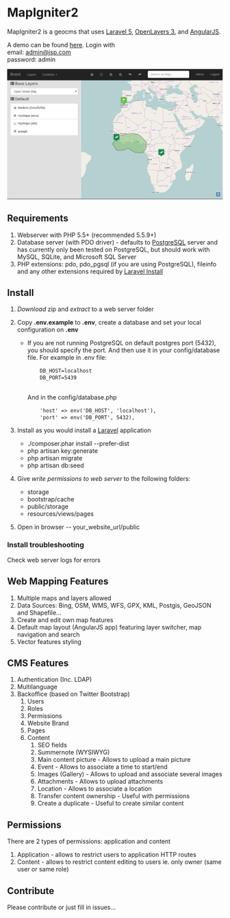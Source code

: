 # MapIgniter2

MapIgniter2 is a geocms that uses [Laravel 5](http://laravel.com), [OpenLayers 3](http://openlayers.org), and [AngularJS](https://angularjs.org/).  

A demo can be found [here](http://taviroquai.com/mapigniter2/public/).  Login with  
email: admin@isp.com  
password: admin  

![MapIgniter 2 Screenshot](public/assets/images/screenshot.png?raw=true "Screenshot")

## Requirements
1. Webserver with PHP 5.5+ (recommended 5.5.9+)
2. Database server (with PDO driver) - defaults to [PostgreSQL](http://www.postgresql.org) server and has currently only been tested on PostgreSQL, but should work with MySQL, SQLite, and Microsoft SQL Server
3. PHP extensions: pdo, pdo_pgsql (if you are using PostgreSQL), fileinfo and any other extensions required by [Laravel Install](http://laravel.com/docs/5.1#installation)

## Install

1. *Download* zip and *extract* to a web server folder
1. Copy **.env.example** to **.env**, create a database and set your local configuration on **.env**
   * If you are not running PostgreSQL on default postgres port (5432), you should specify the port.
     And then use it in your config/database file. For example in .env file:

      ```
          DB_HOST=localhost
          DB_PORT=5439
          
      ```
      And in the config/database.php
      ```
          'host' => env('DB_HOST', 'localhost'),
          'port' => env('DB_PORT', 5432),
      ```
    
1. Install as you would install a [Laravel](http://laravel.com/) application
    * ./composer.phar install --prefer-dist
    * php artisan key:generate
    * php artisan migrate
    * php artisan db:seed
1. Give *write permissions to web server* to the following folders:
    * storage
    * bootstrap/cache
    * public/storage
    * resources/views/pages
1. Open in browser --  your_website_url/public 

### Install troubleshooting
Check web server logs for errors

## Web Mapping Features

1. Multiple maps and layers allowed
1. Data Sources: Bing, OSM, WMS, WFS, GPX, KML, Postgis, GeoJSON and Shapefile...
1. Create and edit own map features
1. Default map layout (AngularJS app) featuring layer switcher, map navigation and search
1. Vector features styling

## CMS Features

1. Authentication (Inc. LDAP)
1. Multilanguage
1. Backoffice (based on Twitter Bootstrap)
    1. Users
    1. Roles
    1. Permissions
    1. Website Brand
    1. Pages
    1. Content
        1. SEO fields
        1. Summernote (WYSIWYG)
        1. Main content picture - Allows to upload a main picture
        1. Event - Allows to associate a time to start/end
        1. Images (Gallery) - Allows to upload and associate several images
        1. Attachments - Allows to upload attachments
        1. Location - Allows to associate a location
        1. Transfer content ownership - Useful with permissions
        1. Create a duplicate - Useful to create similar content

## Permissions

There are 2 types of permissions: application and content

1. Application - allows to restrict users to application HTTP routes
2. Content - allows to restrict content editing to users ie. only owner (same user or same role)

## Contribute

Please contribute or just fill in issues...
